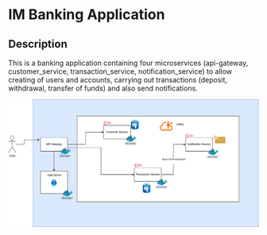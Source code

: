 # IM Banking Application

## Description
This is a banking application containing four microservices (api-gateway, customer_service, transaction_service, notification_service) to allow creating of users and accounts, carrying out transactions (deposit, withdrawal, transfer of funds) and also send notifications.

![HLD](https://github.com/Alvinimbua/IM_assesment/blob/0dbc1292b1dd0810bffcb008d21004f2dd17e816/IM%20Banking%20HLD.drawio.png)
